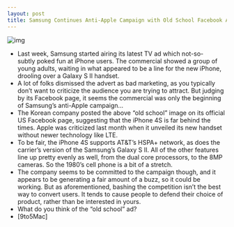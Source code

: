 ```yaml
---
layout: post
title: Samsung Continues Anti-Apple Campaign with Old School Facebook Ad
---
```

![img](http://media.idownloadblog.com/wp-content/uploads/2011/12/samsung-facebook.jpg)
* Last week, Samsung started airing its latest TV ad which not-so-subtly poked fun at iPhone users. The commercial showed a group of young adults, waiting in what appeared to be a line for the new iPhone, drooling over a Galaxy S II handset.
* A lot of folks dismissed the advert as bad marketing, as you typically don’t want to criticize the audience you are trying to attract. But judging by its Facebook page, it seems the commercial was only the beginning of Samsung’s anti-Apple campaign…
* The Korean company posted the above “old school” image on its official US Facebook page, suggesting that the iPhone 4S is far behind the times. Apple was criticized last month when it unveiled its new handset without newer technology like LTE.
* To be fair, the iPhone 4S supports AT&T’s HSPA+ network, as does the carrier’s version of the Samsung’s Galaxy S II. All of the other features line up pretty evenly as well, from the dual core processors, to the 8MP cameras. So the 1980’s cell phone is a bit of a stretch.
* The company seems to be committed to the campaign though, and it appears to be generating a fair amount of a buzz, so it could be working. But as aforementioned, bashing the competition isn’t the best way to convert users. It tends to cause people to defend their choice of product, rather than be interested in yours.
* What do you think of the “old school” ad?
* [9to5Mac]

